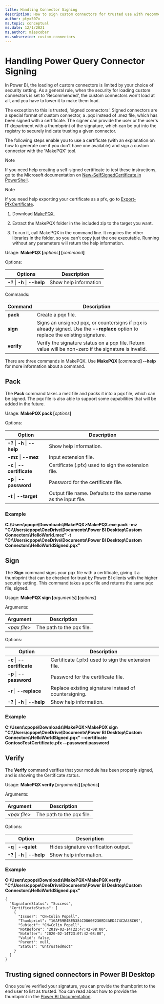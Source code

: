 ```yaml
---
title: Handling Connector Signing
description: How to sign custom connectors for trusted use with recommended security levels
author: ptyx507x
ms.topic: conceptual
ms.date: 12/1/2021
ms.author: miescobar
ms.subservice: custom-connectors
---
```


# Handling Power Query Connector Signing 

In Power BI, the loading of custom connectors is limited by your choice of security setting. As a general rule, when the security for loading custom connectors is set to 'Recommended', the custom connectors won't load at all, and you have to lower it to make them load.

The exception to this is trusted, 'signed connectors'. Signed connectors are a special format of custom connector, a .pqx instead of .mez file, which has been signed with a certificate. The signer can provide the user or the user's IT department with a thumbprint of the signature, which can be put into the registry to securely indicate trusting a given connector.

The following steps enable you to use a certificate (with an explanation on how to generate one if you don't have one available) and sign a custom connector with the 'MakePQX' tool.

>[!Note]
> If you need help creating a self-signed certificate to test these instructions, go to the Microsoft documentation on [New-SelfSignedCertificate in PowerShell](/powershell/module/pki/new-selfsignedcertificate).

>[!Note]
> If you need help exporting your certificate as a pfx, go to [Export-PfxCertificate](/powershell/module/pki/export-pfxcertificate).

1. Download [MakePQX](https://aka.ms/makepqx).

2. Extract the MakePQX folder in the included zip to the target you want. 

3. To run it, call MakePQX in the command line. It requires the other libraries in the folder, so you can't copy just the one executable. Running without any parameters will return the help information. 

Usage: **MakePQX [**_options_**] [**_command_**]** 

Options: 

| Options | Description |
|---------|-------------|
|  **-?**  \| **-h** \| **--help** | Show help information |

Commands: 

| Command | Description |
|---------|-------------|
|  **pack** |   Create a pqx file. |
|  **sign** |   Signs an unsigned pqx, or countersigns if pqx is already signed. Use the **--replace** option to replace the existing signature. |
|  **verify** | Verify the signature status on a pqx file. Return value will be non-zero if the signature is invalid. |

 
There are three commands in MakePQX. Use **MakePQX [**_command_**] --help** for more information about a command. 

## Pack 

The **Pack** command takes a mez file and packs it into a pqx file, which can be signed. The pqx file is also able to support some capabilities that will be added in the future.

Usage: **MakePQX pack \[**_options_**\]** 

Options: 

| Option | Description |
|--------|-------------|
|  **-?**  \| **-h** \| **--help** |   Show help information. |
|  **-mz** \| **--mez** |         Input extension file. |
|  **-c**  \| **--certificate** | Certificate (.pfx) used to sign the extension file. |
|  **-p**  \| **--password** |    Password for the certificate file. |
|  **-t**  \| **--target** |      Output file name. Defaults to the same name as the input file. |

### Example 

**C:\Users\cpope\Downloads\MakePQX>MakePQX.exe pack -mz "C:\Users\cpope\OneDrive\Documents\Power BI Desktop\Custom Connectors\HelloWorld.mez" -t "C:\Users\cpope\OneDrive\Documents\Power BI Desktop\Custom Connectors\HelloWorldSigned.pqx"**

## Sign 

The **Sign** command signs your pqx file with a certificate, giving it a thumbprint that can be checked for trust by Power BI clients with the higher security setting. This command takes a pqx file and returns the same pqx file, signed.

Usage: **MakePQX sign \[**_arguments_**\] \[**_options_**\]** 

Arguments: 

| Argument   | Description                |
|------------|----------------------------|
| _\<pqx file\>_ | The path to the pqx file. | 

Options:

| Option | Description |
|--------|-------------|
|  **-c**  \| **--certificate** | Certificate (.pfx) used to sign the extension file. |
| **-p**  \| **--password** |    Password for the certificate file. |
|  **-r** \| **--replace**   |    Replace existing signature instead of countersigning. |
|  **-?**  \| **-h** \| **--help** |   Show help information. |

### Example 

**C:\Users\cpope\Downloads\MakePQX>MakePQX sign "C:\Users\cpope\OneDrive\Documents\Power BI Desktop\Custom Connectors\HelloWorldSigned.pqx" --certificate ContosoTestCertificate.pfx --password password**

## Verify 

The **Verify** command verifies that your module has been properly signed, and is showing the Certificate status.

Usage: **MakePQX verify \[**_arguments_**\] \[**_options_**\]** 

Arguments: 

| Argument   | Description                |
|------------|----------------------------|
| _\<pqx file\>_ | The path to the pqx file. | 

Options: 

| Option             | Description                           |
|--------------------|---------------------------------------|
| **-q** \| **--quiet**      | Hides signature verification output.  |
| **-?** \| **-h** \| **--help** | Show help information.                 |

### Example 


**C:\Users\cpope\Downloads\MakePQX>MakePQX verify "C:\Users\cpope\OneDrive\Documents\Power BI Desktop\Custom Connectors\HelloWorldSigned.pqx"**
```
{ 
  "SignatureStatus": "Success", 
  "CertificateStatus": [ 
    { 
      "Issuer": "CN=Colin Popell", 
      "Thumbprint": "16AF59E4BE5384CD860E230ED4AED474C2A3BC69", 
      "Subject": "CN=Colin Popell", 
      "NotBefore": "2019-02-14T22:47:42-08:00", 
      "NotAfter": "2020-02-14T23:07:42-08:00", 
      "Valid": false, 
      "Parent": null, 
      "Status": "UntrustedRoot" 
    } 
  ] 
} 
```

## Trusting signed connectors in Power BI Desktop

Once you’ve verified your signature, you can provide the thumbprint to the end user to list as trusted. You can read about how to provide the thumbprint in the [Power BI Documentation](/power-bi/desktop-trusted-third-party-connectors).